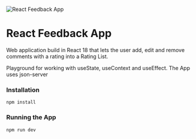 ![React Feedback App](https://i.ibb.co/KhFZCfN/localhost-3000-i-Pad-Mini.png 'React Feedback App')

# React Feedback App

Web application build in React 18 that lets the user add, edit and remove comments with a rating into a Rating List.

Playground for working with useState, useContext and useEffect. The App uses json-server

### Installation

`npm install`

### Running the App

`npm run dev`
